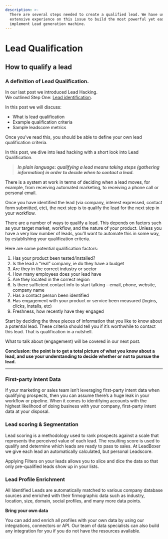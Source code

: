 ```yaml
---
description: >-
  There are several steps needed to create a qualified lead. We have used our
  extensive experience on this issue to build the most powerful yet easy to
  implement Lead generation machine.
---
```


# Lead Qualification

## How to qualify a lead

### A definition of Lead Qualification.

In our last post we introduced Lead Hacking.\
We outlined Step One:  [Lead identification](https://www.leadboxer.com/blog/lead-hacking-definition/).

In this post we will discuss:

* What is lead qualification
* Example qualification criteria
* Sample leadscore metrics

Once you’ve read this, you should be able to define your own lead qualification criteria.

In this post, we dive into lead hacking with a short look into Lead Qualification.

> _**In plain language: qualifying a lead means taking steps (gathering information) in order to decide when to contact a lead.**_

There is a system at work in terms of deciding when a lead moves, for example, from receiving automated marketing, to receiving a phone call or personal email.

Once you have identified the lead (via company, interest expressed, contact form submitted, etc), the next step is to qualify the lead for the next step in your workflow.

There are a number of ways to qualify a lead. This depends on factors such as your target market, workflow, and the nature of your product. Unless you have a very low number of leads, you’ll want to automate this in some way, by establishing your qualification criteria.

Here are some potential qualification factors:

1. Has your product been tested/installed?
2. Is the lead a “real” company, ie do they have a budget
3. Are they in the correct industry or sector
4. How many employees does your lead have
5. Are they located in the correct region
6. Is there sufficient contact info to start talking – email, phone, website, company name
7. Has a contact person been identified
8. Has engagement with your product or service been measured (logins, clicks, installs, etc)
9. Freshness, how recently have they engaged

Start by deciding the three pieces of information that you like to know about a potential lead. These criteria should tell you if it’s worthwhile to contact this lead. That is qualification in a nutshell.

What to talk about (engagement) will be covered in our next post.

**Conclusion: the point is to get a total picture of what you know about a lead, and use your understanding to decide whether or not to pursue the lead.**

****

### First-party Intent Data

If your marketing or sales team isn’t leveraging first-party intent data when qualifying prospects, then you can assume there’s a huge leak in your workflow or pipeline. When it comes to identifying accounts with the highest likelihood of doing business with your company, first-party intent data at your disposal.



### Lead scoring & Segmentation

Lead scoring is a methodology used to rank prospects against a scale that represents the perceived value of each lead. The resulting score is used to qualify and determine which leads are ready to pass to sales. At LeadBoxer we give each lead an automatically calculated, but personal Leadscore.&#x20;

Applying Filters on your leads allows you to slice and dice the data so that only pre-qualified leads show up in your lists.



### Lead Profile Enrichment

All Identified Leads are automatically matched to various company database sources and enriched with their firmographic data such as industry, location, size, domain, social profiles, and many more data points.

**Bring your own data**

You can add and enrich all profiles with your own data by using our integrations, connectors or API. Our team of data specialists can also build any integration for you if you do not have the resources available.
